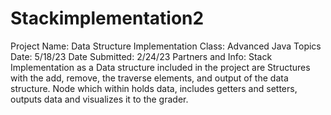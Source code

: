# Stackimplementation2
Project Name: Data Structure Implementation
Class: Advanced Java Topics
Date: 5/18/23
Date Submitted: 2/24/23
Partners and Info: Stack Implementation as a Data structure 
included in the project are 
Structures with the add, remove, the traverse elements, and output of the data structure. 
Node which within holds data, includes getters and setters, outputs data and visualizes it to the grader. 

